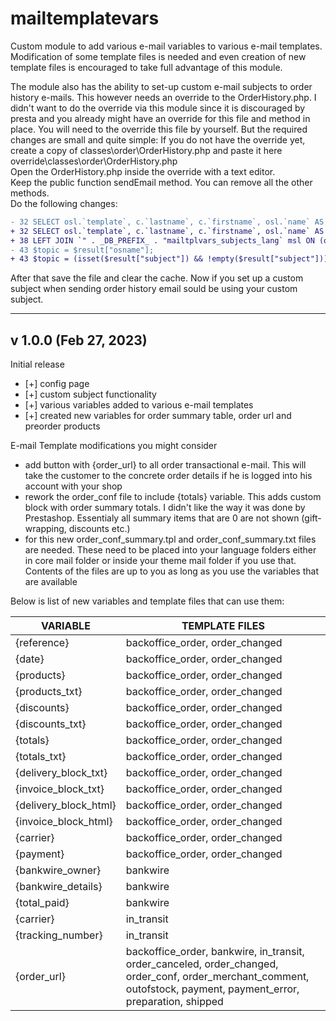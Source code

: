 # mailtemplatevars
Custom module to add various e-mail variables to various e-mail templates. Modification of some template files is needed and even creation of new template files is encouraged to take full advantage of this module.

The module also has the ability to set-up custom e-mail subjects to order history e-mails. This however needs an override to the OrderHistory.php. I didn't want to do the override via this module since it is discouraged by presta and you already might have an override for this file and method in place. You will need to the override this file by yourself. But the required changes are small and quite simple:
If you do not have the override yet, create a copy of classes\order\OrderHistory.php and paste it here override\classes\order\OrderHistory.php  
Open the OrderHistory.php inside the override with a text editor.  
Keep the public function sendEmail method. You can remove all the other methods.  
Do the following changes:  
```diff   
- 32 SELECT osl.`template`, c.`lastname`, c.`firstname`, osl.`name` AS osname, c.`email`, os.`module_name`, os.`id_order_state`, os.`pdf_invoice`, os.`pdf_delivery`  
+ 32 SELECT osl.`template`, c.`lastname`, c.`firstname`, osl.`name` AS osname, c.`email`, os.`module_name`, os.`id_order_state`, os.`pdf_invoice`, os.`pdf_delivery`, msl.`subject`  
+ 38 LEFT JOIN `" . _DB_PREFIX_ . "mailtplvars_subjects_lang` msl ON (os.`id_order_state` = msl.`id_order_state` AND msl.`id_lang` = o.`id_lang`)  
- 43 $topic = $result["osname"];  
+ 43 $topic = (isset($result["subject"]) && !empty($result["subject"])) ? $result["subject"] : $result["osname"];  
```  

After that save the file and clear the cache. Now if you set up a custom subject when sending order history email sould be using your custom subject.  

---
v 1.0.0 (Feb 27, 2023)
---

Initial release
- [+] config page
- [+] custom subject functionality
- [+] various variables added to various e-mail templates
- [+] created new variables for order summary table, order url and preorder products

E-mail Template modifications you might consider
- add button with {order_url} to all order transactional e-mail. This will take the customer to the concrete order details if he is logged into his account with your shop
- rework the order_conf file to include {totals} variable. This adds custom block with order summary totals. I didn't like the way it was done by Prestashop. Essentialy all summary items that are 0 are not shown (gift-wrapping, discounts etc.)
- for this new order_conf_summary.tpl and order_conf_summary.txt files are needed. These need to be placed into your language folders either in core mail folder or inside your theme mail folder if you use that. Contents of the files are up to you as long as you use the variables that are available

Below is list of new variables and template files that can use them:

| VARIABLE | TEMPLATE FILES |
| -------- | -------------- |
| {reference} | backoffice_order, order_changed |
| {date} | backoffice_order, order_changed |
| {products} | backoffice_order, order_changed |
| {products_txt} | backoffice_order, order_changed |
| {discounts} | backoffice_order, order_changed |
| {discounts_txt} | backoffice_order, order_changed |
| {totals} | backoffice_order, order_changed |
| {totals_txt} | backoffice_order, order_changed |
| {delivery_block_txt} | backoffice_order, order_changed |
| {invoice_block_txt} | backoffice_order, order_changed |
| {delivery_block_html} | backoffice_order, order_changed |
| {invoice_block_html} | backoffice_order, order_changed |
| {carrier} | backoffice_order, order_changed |
| {payment} | backoffice_order, order_changed |
| {bankwire_owner} | bankwire |
| {bankwire_details} | bankwire |
| {total_paid} | bankwire |
| {carrier} | in_transit |
| {tracking_number} | in_transit |
| {order_url} | backoffice_order, bankwire, in_transit, order_canceled, order_changed, order_conf, order_merchant_comment, outofstock, payment, payment_error, preparation, shipped |
